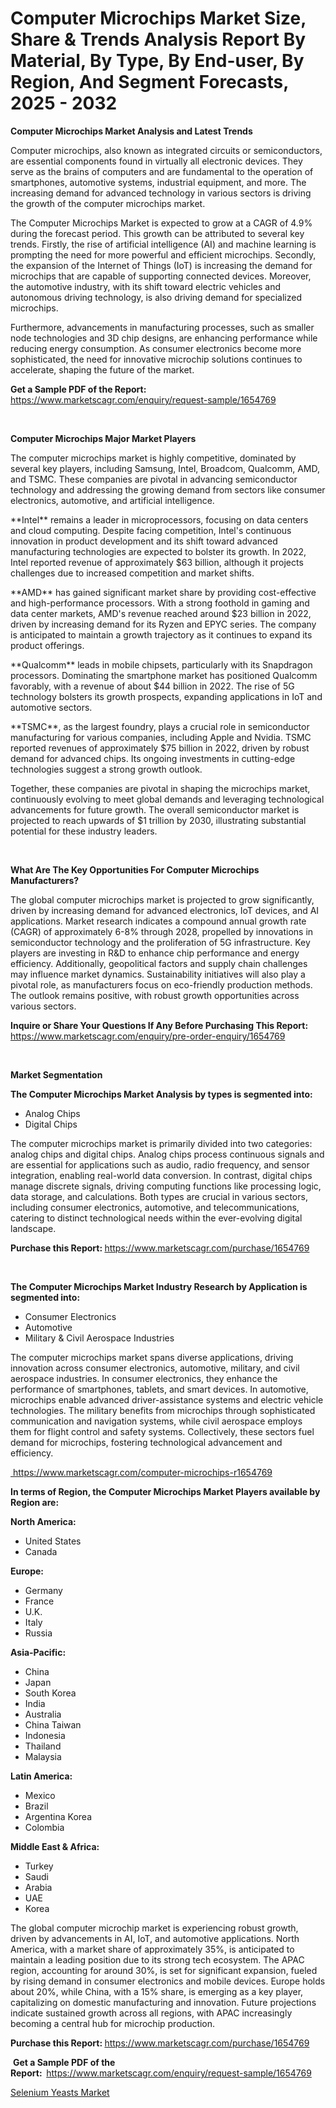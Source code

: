 <p><h1>Computer Microchips Market Size, Share & Trends Analysis Report By Material, By Type, By End-user, By Region, And Segment Forecasts, 2025 - 2032</h1></p><p><strong>Computer Microchips Market Analysis and Latest Trends</strong></p>
<p><p>Computer microchips, also known as integrated circuits or semiconductors, are essential components found in virtually all electronic devices. They serve as the brains of computers and are fundamental to the operation of smartphones, automotive systems, industrial equipment, and more. The increasing demand for advanced technology in various sectors is driving the growth of the computer microchips market.</p><p>The Computer Microchips Market is expected to grow at a CAGR of 4.9% during the forecast period. This growth can be attributed to several key trends. Firstly, the rise of artificial intelligence (AI) and machine learning is prompting the need for more powerful and efficient microchips. Secondly, the expansion of the Internet of Things (IoT) is increasing the demand for microchips that are capable of supporting connected devices. Moreover, the automotive industry, with its shift toward electric vehicles and autonomous driving technology, is also driving demand for specialized microchips.</p><p>Furthermore, advancements in manufacturing processes, such as smaller node technologies and 3D chip designs, are enhancing performance while reducing energy consumption. As consumer electronics become more sophisticated, the need for innovative microchip solutions continues to accelerate, shaping the future of the market.</p></p>
<p><strong>Get a Sample PDF of the Report:&nbsp;</strong> <a href="https://www.marketscagr.com/enquiry/request-sample/1654769?utm_campaign=3045&utm_medium=2&utm_source=Github&utm_content=ia&utm_term=07032025&utm_id=computer-microchips">https://www.marketscagr.com/enquiry/request-sample/1654769</a></p>
<p>&nbsp;</p>
<p><strong>Computer Microchips Major Market Players</strong></p>
<p><p>The computer microchips market is highly competitive, dominated by several key players, including Samsung, Intel, Broadcom, Qualcomm, AMD, and TSMC. These companies are pivotal in advancing semiconductor technology and addressing the growing demand from sectors like consumer electronics, automotive, and artificial intelligence.</p><p>**Intel** remains a leader in microprocessors, focusing on data centers and cloud computing. Despite facing competition, Intel's continuous innovation in product development and its shift toward advanced manufacturing technologies are expected to bolster its growth. In 2022, Intel reported revenue of approximately $63 billion, although it projects challenges due to increased competition and market shifts.</p><p>**AMD** has gained significant market share by providing cost-effective and high-performance processors. With a strong foothold in gaming and data center markets, AMD's revenue reached around $23 billion in 2022, driven by increasing demand for its Ryzen and EPYC series. The company is anticipated to maintain a growth trajectory as it continues to expand its product offerings.</p><p>**Qualcomm** leads in mobile chipsets, particularly with its Snapdragon processors. Dominating the smartphone market has positioned Qualcomm favorably, with a revenue of about $44 billion in 2022. The rise of 5G technology bolsters its growth prospects, expanding applications in IoT and automotive sectors.</p><p>**TSMC**, as the largest foundry, plays a crucial role in semiconductor manufacturing for various companies, including Apple and Nvidia. TSMC reported revenues of approximately $75 billion in 2022, driven by robust demand for advanced chips. Its ongoing investments in cutting-edge technologies suggest a strong growth outlook.</p><p>Together, these companies are pivotal in shaping the microchips market, continuously evolving to meet global demands and leveraging technological advancements for future growth. The overall semiconductor market is projected to reach upwards of $1 trillion by 2030, illustrating substantial potential for these industry leaders.</p></p>
<p>&nbsp;</p>
<p><strong>What Are The Key Opportunities For Computer Microchips Manufacturers?</strong></p>
<p><p>The global computer microchips market is projected to grow significantly, driven by increasing demand for advanced electronics, IoT devices, and AI applications. Market research indicates a compound annual growth rate (CAGR) of approximately 6-8% through 2028, propelled by innovations in semiconductor technology and the proliferation of 5G infrastructure. Key players are investing in R&D to enhance chip performance and energy efficiency. Additionally, geopolitical factors and supply chain challenges may influence market dynamics. Sustainability initiatives will also play a pivotal role, as manufacturers focus on eco-friendly production methods. The outlook remains positive, with robust growth opportunities across various sectors.</p></p>
<p><strong>Inquire or Share Your Questions If Any Before Purchasing This Report:</strong> <a href="https://www.marketscagr.com/enquiry/pre-order-enquiry/1654769?utm_campaign=3045&utm_medium=2&utm_source=Github&utm_content=ia&utm_term=07032025&utm_id=computer-microchips">https://www.marketscagr.com/enquiry/pre-order-enquiry/1654769</a></p>
<p>&nbsp;</p>
<p><strong>Market Segmentation</strong></p>
<p><strong>The Computer Microchips Market Analysis by types is segmented into:</strong></p>
<p><ul><li>Analog Chips</li><li>Digital Chips</li></ul></p>
<p><p>The computer microchips market is primarily divided into two categories: analog chips and digital chips. Analog chips process continuous signals and are essential for applications such as audio, radio frequency, and sensor integration, enabling real-world data conversion. In contrast, digital chips manage discrete signals, driving computing functions like processing logic, data storage, and calculations. Both types are crucial in various sectors, including consumer electronics, automotive, and telecommunications, catering to distinct technological needs within the ever-evolving digital landscape.</p></p>
<p><strong>Purchase this Report:&nbsp;</strong><a href="https://www.marketscagr.com/purchase/1654769?utm_campaign=3045&utm_medium=2&utm_source=Github&utm_content=ia&utm_term=07032025&utm_id=computer-microchips">https://www.marketscagr.com/purchase/1654769</a></p>
<p>&nbsp;</p>
<p><strong>The Computer Microchips Market Industry Research by Application is segmented into:</strong></p>
<p><ul><li>Consumer Electronics</li><li>Automotive</li><li>Military & Civil Aerospace Industries</li></ul></p>
<p><p>The computer microchips market spans diverse applications, driving innovation across consumer electronics, automotive, military, and civil aerospace industries. In consumer electronics, they enhance the performance of smartphones, tablets, and smart devices. In automotive, microchips enable advanced driver-assistance systems and electric vehicle technologies. The military benefits from microchips through sophisticated communication and navigation systems, while civil aerospace employs them for flight control and safety systems. Collectively, these sectors fuel demand for microchips, fostering technological advancement and efficiency.</p></p>
<p><a href="https://www.marketscagr.com/computer-microchips-r1654769?utm_campaign=3045&utm_medium=2&utm_source=Github&utm_content=ia&utm_term=07032025&utm_id=computer-microchips">&nbsp;https://www.marketscagr.com/computer-microchips-r1654769</a></p>
<p><strong>In terms of Region, the Computer Microchips Market Players available by Region are:</strong></p>
<p>
    <p> <strong> North America: </strong>
        <ul>
            <li>United States</li>
            <li>Canada</li>
        </ul>
        </p> 
    <p> <strong> Europe: </strong>
        <ul>
            <li>Germany</li>
            <li>France</li>
            <li>U.K.</li>
            <li>Italy</li>
            <li>Russia</li>
        </ul>
        </p> 
    <p> <strong> Asia-Pacific: </strong>
        <ul>
            <li>China</li>
            <li>Japan</li>
            <li>South Korea</li>
            <li>India</li>
            <li>Australia</li>
            <li>China Taiwan</li>
            <li>Indonesia</li>
            <li>Thailand</li>
            <li>Malaysia</li>
        </ul>
        </p> 
    <p> <strong> Latin America: </strong>
        <ul>
            <li>Mexico</li>
            <li>Brazil</li>
            <li>Argentina Korea</li>
            <li>Colombia</li>
        </ul>
        </p> 
    <p> <strong> Middle East & Africa: </strong>
        <ul>
            <li>Turkey</li>
            <li>Saudi</li>
            <li>Arabia</li>
            <li>UAE</li>
            <li>Korea</li>
        </ul>
    </p>
    </p>
<p><p>The global computer microchip market is experiencing robust growth, driven by advancements in AI, IoT, and automotive applications. North America, with a market share of approximately 35%, is anticipated to maintain a leading position due to its strong tech ecosystem. The APAC region, accounting for around 30%, is set for significant expansion, fueled by rising demand in consumer electronics and mobile devices. Europe holds about 20%, while China, with a 15% share, is emerging as a key player, capitalizing on domestic manufacturing and innovation. Future projections indicate sustained growth across all regions, with APAC increasingly becoming a central hub for microchip production.</p></p>
<p><strong>Purchase this Report: </strong><a href="https://www.marketscagr.com/purchase/1654769?utm_campaign=3045&utm_medium=2&utm_source=Github&utm_content=ia&utm_term=07032025&utm_id=computer-microchips">https://www.marketscagr.com/purchase/1654769</a></p>
<p>&nbsp;<strong>Get a Sample PDF of the Report:&nbsp;&nbsp;</strong><a href="https://www.marketscagr.com/enquiry/request-sample/1654769?utm_campaign=3045&utm_medium=2&utm_source=Github&utm_content=ia&utm_term=07032025&utm_id=computer-microchips">https://www.marketscagr.com/enquiry/request-sample/1654769</a></p>
<p><strong></strong></p>
<p><p><a href="https://github.com/miottaredlin79/Market-Research-Report-List-1/blob/main/selenium-yeasts-market.md?utm_campaign=3045&utm_medium=2&utm_source=Github&utm_content=ia&utm_term=07032025&utm_id=computer-microchips">Selenium Yeasts Market</a></p></p>